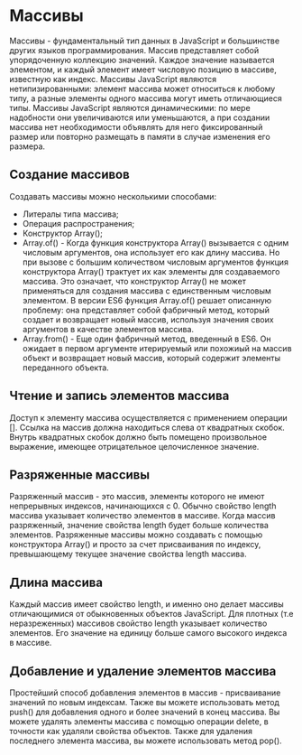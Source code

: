 # Массивы
Массивы - фундаментальный тип данных в JavaScript и большинстве других языков программирования. Массив представляет собой упорядоченную коллекцию значений. Каждое значение называется элементом, и каждый элемент имеет числовую позицию в массиве, известную как индекс. Массивы JavaScript являются нетипизированными: элемент массива может относиться к любому типу, а разные элементы одного массива могут иметь отличающиеся типы. Массивы JavaScript являются динамическими: по мере надобности они увеличиваются или уменьшаются, а при создании массива нет необходимости объявлять для него фиксированный размер или повторно размещать в памяти в случае изменения его размера.

## Создание массивов
Создавать массивы можно несколькими способами:
- Литералы типа массива;
- Операция распространения;
- Конструктор Array();
- Array.of() - Когда функция конструктора Array() вызывается с одним числовым аргументов, она использует его как длину массива. Но при вызове с большим количеством числовым аргументов функция конструктора Array() трактует их как элементы для создаваемого массива. Это означает, что конструктор Array() не может применяться для создания массива с единственным числовым элементом. В версии ES6 функция Array.of() решает описанную проблему: она представляет собой фабричный метод, который создает и возвращает новый массив, используя значения своих аргументов в качестве элементов массива.
- Array.from() - Еще один фабричный метод, введенный в ES6. Он ожидает в первом аргументе итерируемый или похожиый на массив объект и возвращает новый массив, который содержит элементы переданного объекта.

## Чтение и запись элементов массива
Доступ к элементу массива осуществляется с применением операции []. Ссылка на массив должна находиться слева от квадратных скобок. Внутрь квадратных скобок должно быть помещено произвольное выражение, имеющее отрицательное целочисленное значение.

## Разряженные массивы
Разряженный массив - это массив, элементы которого не имеют непрерывных индексов, начинающихся с 0. Обычно свойство length массива указывает количество элементов в массиве. Когда массив разряженный, значение свойства length будет больше количества элементов. Разряженные массивы можно создавать с помощью конструктора Array() и просто за счет присваивания по индексу, превышающему текущее значение свойства length массива.

## Длина массива
Каждый массив имеет свойство length, и именно оно делает массивы отличающимися от обыкновенных объектов JavaScript. Для плотных (т.е неразреженных) массивов свойство length указывает количество элементов. Его значение на единицу больше самого высокого индекса в массиве.

## Добавление и удаление элементов массива
Простейший способ добавления элементов в массив - присваивание значений по новым индексам. Также вы можете использовать метод push() для добавления одного и более значений в конец массива.
Вы можете удалять элементы массива с помощью операции delete, в точности как удаляли свойства объектов. Также для удаления последнего элемента массива, вы можете использовать метод pop().